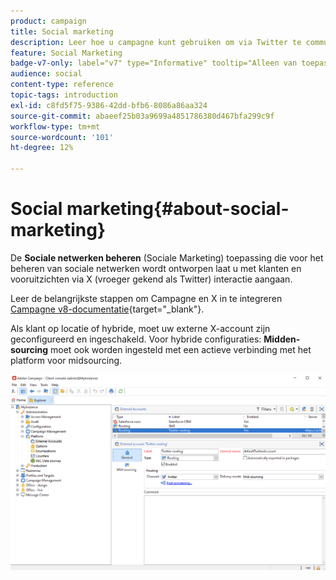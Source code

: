 ```yaml
---
product: campaign
title: Social marketing
description: Leer hoe u campagne kunt gebruiken om via Twitter te communiceren met klanten
feature: Social Marketing
badge-v7-only: label="v7" type="Informative" tooltip="Alleen van toepassing op Campaign Classic v7"
audience: social
content-type: reference
topic-tags: introduction
exl-id: c8fd5f75-9386-42dd-bfb6-8086a86aa324
source-git-commit: abaeef25b03a9699a4851786380d467bfa299c9f
workflow-type: tm+mt
source-wordcount: '101'
ht-degree: 12%

---
```


# Social marketing{#about-social-marketing}

De **Sociale netwerken beheren** (Sociale Marketing) toepassing die voor het beheren van sociale netwerken wordt ontworpen laat u met klanten en vooruitzichten via X (vroeger gekend als Twitter) interactie aangaan.

Leer de belangrijkste stappen om Campagne en X in te integreren [Campagne v8-documentatie](https://experienceleague.adobe.com/docs/campaign/campaign-v8/connect/ac-tw.html){target="_blank"}.

Als klant op locatie of hybride, moet uw externe X-account zijn geconfigureerd en ingeschakeld. Voor hybride configuraties: **Midden-sourcing** moet ook worden ingesteld met een actieve verbinding met het platform voor midsourcing.

![](assets/tw-external-account.png)
